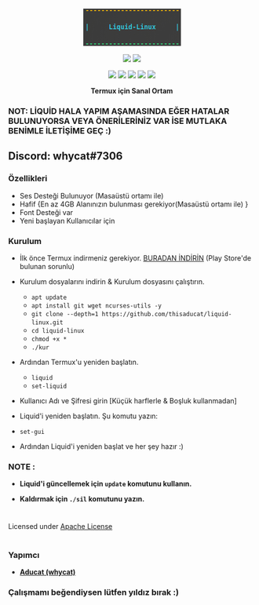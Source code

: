 <p align="center">
<img src="./distro/1.png">
</p>
<p align="center">
<img src="https://img.shields.io/badge/MADE%20IN-TURKEY-white?colorA=%23ff0000&colorB=%23017e40&style=for-the-badge">
<img src="https://img.shields.io/badge/Version-1.0-blue?style=for-the-badge">
</p>
<p align="center">
<img src="https://img.shields.io/badge/Written%20In-Bash-darkgreen?style=flat-square">
<img src="https://img.shields.io/badge/Open%20Source-Yes-darkviolet?style=flat-square">
<img src="https://img.shields.io/github/stars/thisaducat/liquid-linux?style=flat-square">
<img src="https://img.shields.io/github/issues/thisaducat/liquid-linux?color=red&style=flat-square">
<img src="https://img.shields.io/github/forks/thisaducat/liquid-linux?color=teal&style=flat-square">
</p>
<p align="center"><b>Termux için Sanal Ortam</b></p>

### NOT: LİQUİD HALA YAPIM AŞAMASINDA EĞER HATALAR BULUNUYORSA VEYA ÖNERİLERİNİZ VAR İSE MUTLAKA BENİMLE İLETİŞİME GEÇ :)
## Discord: whycat#7306

### Özellikleri

- Ses Desteği Bulunuyor (Masaüstü ortamı ile)
- Hafif {En az 4GB Alanınızın bulunması gerekiyor(Masaüstü ortamı ile) }
- Font Desteği var
- Yeni başlayan Kullanıcılar için

### Kurulum
- İlk önce Termux indirmeniz gerekiyor. [BURADAN İNDİRİN](https://f-droid.org/repo/com.termux_118.apk) (Play Store'de bulunan sorunlu)
- Kurulum dosyalarını indirin & Kurulum dosyasını çalıştırın.

  - `apt update`
  - `apt install git wget ncurses-utils -y`
  - `git clone --depth=1 https://github.com/thisaducat/liquid-linux.git`
  - `cd liquid-linux`
  - `chmod +x *`
  - `./kur`

- Ardından Termux'u yeniden başlatın.

   - `liquid`
   - `set-liquid`

- Kullanıcı Adı ve Şifresi girin [Küçük harflerle & Boşluk kullanmadan]

- Liquid'i yeniden başlatın. Şu komutu yazın:

- `set-gui`

- Ardından Liquid'i yeniden başlat ve her şey hazır :)

### NOTE :

- **Liquid'i güncellemek için `update` komutunu kullanın.**

- **Kaldırmak için `./sil` komutunu yazın.**


#
Licensed under [Apache License](./LICENSE)
#

### Yapımcı

- [**Aducat (whycat)**](https://github.com/thisaducat)


### Çalışmamı beğendiysen lütfen yıldız bırak :)

